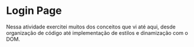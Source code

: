 # Login Page

Nessa atividade exercitei muitos dos conceitos que vi até aqui, desde organização de código até implementação de estilos e dinamização com o DOM.


